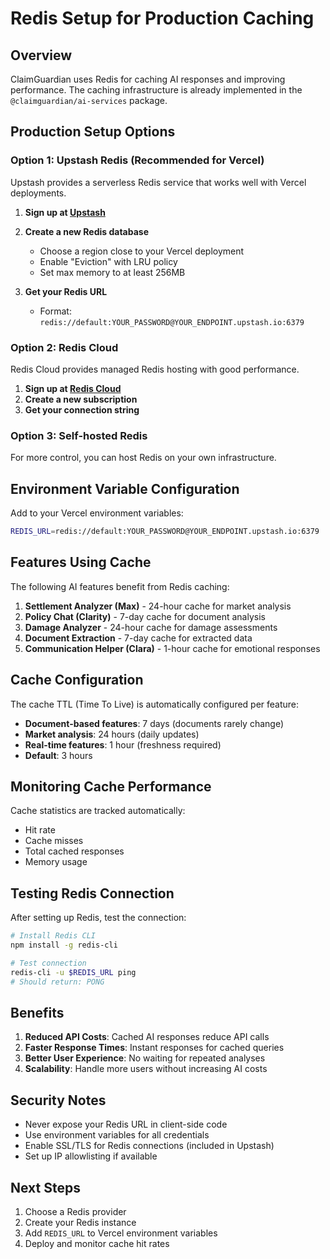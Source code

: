 # Redis Setup for Production Caching

## Overview

ClaimGuardian uses Redis for caching AI responses and improving performance. The caching infrastructure is already implemented in the `@claimguardian/ai-services` package.

## Production Setup Options

### Option 1: Upstash Redis (Recommended for Vercel)

Upstash provides a serverless Redis service that works well with Vercel deployments.

1. **Sign up at [Upstash](https://upstash.com/)**
2. **Create a new Redis database**
   - Choose a region close to your Vercel deployment
   - Enable "Eviction" with LRU policy
   - Set max memory to at least 256MB

3. **Get your Redis URL**
   - Format: `redis://default:YOUR_PASSWORD@YOUR_ENDPOINT.upstash.io:6379`

### Option 2: Redis Cloud

Redis Cloud provides managed Redis hosting with good performance.

1. **Sign up at [Redis Cloud](https://redis.com/cloud/)**
2. **Create a new subscription**
3. **Get your connection string**

### Option 3: Self-hosted Redis

For more control, you can host Redis on your own infrastructure.

## Environment Variable Configuration

Add to your Vercel environment variables:

```bash
REDIS_URL=redis://default:YOUR_PASSWORD@YOUR_ENDPOINT.upstash.io:6379
```

## Features Using Cache

The following AI features benefit from Redis caching:

1. **Settlement Analyzer (Max)** - 24-hour cache for market analysis
2. **Policy Chat (Clarity)** - 7-day cache for document analysis
3. **Damage Analyzer** - 24-hour cache for damage assessments
4. **Document Extraction** - 7-day cache for extracted data
5. **Communication Helper (Clara)** - 1-hour cache for emotional responses

## Cache Configuration

The cache TTL (Time To Live) is automatically configured per feature:

- **Document-based features**: 7 days (documents rarely change)
- **Market analysis**: 24 hours (daily updates)
- **Real-time features**: 1 hour (freshness required)
- **Default**: 3 hours

## Monitoring Cache Performance

Cache statistics are tracked automatically:

- Hit rate
- Cache misses
- Total cached responses
- Memory usage

## Testing Redis Connection

After setting up Redis, test the connection:

```bash
# Install Redis CLI
npm install -g redis-cli

# Test connection
redis-cli -u $REDIS_URL ping
# Should return: PONG
```

## Benefits

1. **Reduced API Costs**: Cached AI responses reduce API calls
2. **Faster Response Times**: Instant responses for cached queries
3. **Better User Experience**: No waiting for repeated analyses
4. **Scalability**: Handle more users without increasing AI costs

## Security Notes

- Never expose your Redis URL in client-side code
- Use environment variables for all credentials
- Enable SSL/TLS for Redis connections (included in Upstash)
- Set up IP allowlisting if available

## Next Steps

1. Choose a Redis provider
2. Create your Redis instance
3. Add `REDIS_URL` to Vercel environment variables
4. Deploy and monitor cache hit rates
